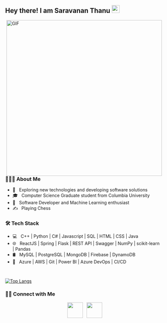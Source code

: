 <!--
**saranthn/saranthn** is a ✨ _special_ ✨ repository because its `README.md` (this file) appears on your GitHub profile.

Here are some ideas to get you started:

- 🔭 I’m currently working on ...
- 🌱 I’m currently learning ...
- 👯 I’m looking to collaborate on ...
- 🤔 I’m looking for help with ...
- 💬 Ask me about ...
- 📫 How to reach me: ...
- 😄 Pronouns: ...
- ⚡ Fun fact: ...
-->

<h2> Hey there! I am Saravanan Thanu <img src="https://github.com/souvikguria98/souvikguria98/blob/master/Hi.gif" width="25"></h2>
<img align="right" alt="GIF" src="https://camo.githubusercontent.com/c1dcb74cc1c1835b1d716f5051499a2814c683c806b15f04b0eba492863703e9/68747470733a2f2f63646e2e6472696262626c652e636f6d2f75736572732f3733303730332f73637265656e73686f74732f363538313234332f6176656e746f2e676966" width="500"/>

<h3> 👨🏻‍💻 About Me </h3>

- 🤔 &nbsp; Exploring new technologies and developing software solutions
- 🎓 &nbsp; Computer Science Graduate student from Columbia University
- 💼 &nbsp; Software Developer and Machine Learning enthusiast
- ✍️ &nbsp; Playing Chess
  
<h3>🛠 Tech Stack</h3>

- 💻 &nbsp; C++ | Python | C# | Javascript | SQL | HTML | CSS | Java 
- 🌐 &nbsp; ReactJS | Spring | Flask | REST API | Swagger | NumPy | scikit-learn | Pandas
- 🛢 &nbsp; MySQL | PostgreSQL | MongoDB | Firebase | DynamoDB
- 🔧 &nbsp; Azure | AWS | Git | Power BI | Azure DevOps | CI/CD

<br>

<!--
<img align="center" src="https://github-readme-stats.vercel.app/api?username=saranthn&include_all_commits=true&count_private=true&show_icons=true&line_height=20&title_color=7A7ADB&icon_color=2234AE&text_color=D3D3D3&bg_color=0,000000,130F40" alt="My Github Stats">

</br>
-->

[![Top Langs](https://github-readme-stats.vercel.app/api/top-langs/?username=saranthn&layout=compact&text_color=daf7dc&bg_color=151515)](https://github.com/saranthn/github-readme-stats)


<h3> 🤝🏻 Connect with Me </h3>

<p align="center">
&nbsp; <a href="https://www.linkedin.com/in/saravanan-thanu/" target="_blank" rel="noopener noreferrer"><img src="https://img.icons8.com/plasticine/100/000000/linkedin.png" width="50" /></a>
&nbsp; <a href="mailto:saranthn@gmail.com" target="_blank" rel="noopener noreferrer"><img src="https://img.icons8.com/plasticine/100/000000/gmail.png"  width="50" /></a>
</p>

